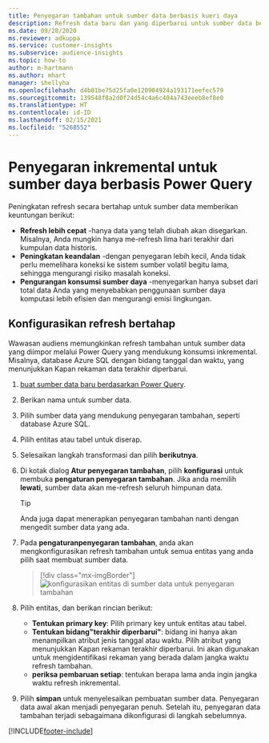 ```yaml
---
title: Penyegaran tambahan untuk sumber data berbasis kueri daya
description: Refresh data baru dan yang diperbarui untuk sumber data besar berdasarkan Power Query.
ms.date: 09/28/2020
ms.reviewer: adkuppa
ms.service: customer-insights
ms.subservice: audience-insights
ms.topic: how-to
author: m-hartmann
ms.author: mhart
manager: shellyha
ms.openlocfilehash: d4b01be75d25fa0e120904924a193171eefec579
ms.sourcegitcommit: 139548f8a2d0f24d54c4a6c404a743eeeb8ef8e0
ms.translationtype: HT
ms.contentlocale: id-ID
ms.lasthandoff: 02/15/2021
ms.locfileid: "5268552"
---
```

# <a name="incremental-refresh-for-data-sources-based-on-power-query"></a>Penyegaran inkremental untuk sumber daya berbasis Power Query

Peningkatan refresh secara bertahap untuk sumber data memberikan keuntungan berikut:

- **Refresh lebih cepat** -hanya data yang telah diubah akan disegarkan. Misalnya, Anda mungkin hanya me-refresh lima hari terakhir dari kumpulan data historis.
- **Peningkatan keandalan** -dengan penyegaran lebih kecil, Anda tidak perlu memelihara koneksi ke sistem sumber volatil begitu lama, sehingga mengurangi risiko masalah koneksi.
- **Pengurangan konsumsi sumber daya** -menyegarkan hanya subset dari total data Anda yang menyebabkan penggunaan sumber daya komputasi lebih efisien dan mengurangi emisi lingkungan.

## <a name="configure-incremental-refresh"></a>Konfigurasikan refresh bertahap

Wawasan audiens memungkinkan refresh tambahan untuk sumber data yang diimpor melalui Power Query yang mendukung konsumsi inkremental. Misalnya, database Azure SQL dengan bidang tanggal dan waktu, yang menunjukkan Kapan rekaman data terakhir diperbarui.

1. [buat sumber data baru berdasarkan Power Query](connect-power-query.md).

1. Berikan nama untuk sumber data.

1. Pilih sumber data yang mendukung penyegaran tambahan, seperti database Azure SQL.

1. Pilih entitas atau tabel untuk diserap.

1. Selesaikan langkah transformasi dan pilih **berikutnya**.

1. Di kotak dialog **Atur penyegaran tambahan**, pilih **konfigurasi** untuk membuka **pengaturan penyegaran tambahan**. Jika anda memilih **lewati**, sumber data akan me-refresh seluruh himpunan data.
   > [!TIP]
   > Anda juga dapat menerapkan penyegaran tambahan nanti dengan mengedit sumber data yang ada.

1. Pada **pengaturanpenyegaran tambahan**, anda akan mengkonfigurasikan refresh tambahan untuk semua entitas yang anda pilih saat membuat sumber data.

   > [!div class="mx-imgBorder"]
   > ![konfigurasikan entitas di sumber data untuk penyegaran tambahan](media/incremental-refresh-settings.png "konfigurasikan entitas di sumber data untuk penyegaran tambahan")

1. Pilih entitas, dan berikan rincian berikut:

   - **Tentukan primary key**: Pilih primary key untuk entitas atau tabel.
   - **Tentukan bidang"terakhir diperbarui"**: bidang ini hanya akan menampilkan atribut jenis tanggal atau waktu. Pilih atribut yang menunjukkan Kapan rekaman terakhir diperbarui. Ini akan digunakan untuk mengidentifikasi rekaman yang berada dalam jangka waktu refresh tambahan.
   - **periksa pembaruan setiap**: tentukan berapa lama anda ingin jangka waktu refresh inkremental.

1. Pilih **simpan** untuk menyelesaikan pembuatan sumber data. Penyegaran data awal akan menjadi penyegaran penuh. Setelah itu, penyegaran data tambahan terjadi sebagaimana dikonfigurasi di langkah sebelumnya.


[!INCLUDE[footer-include](../includes/footer-banner.md)]